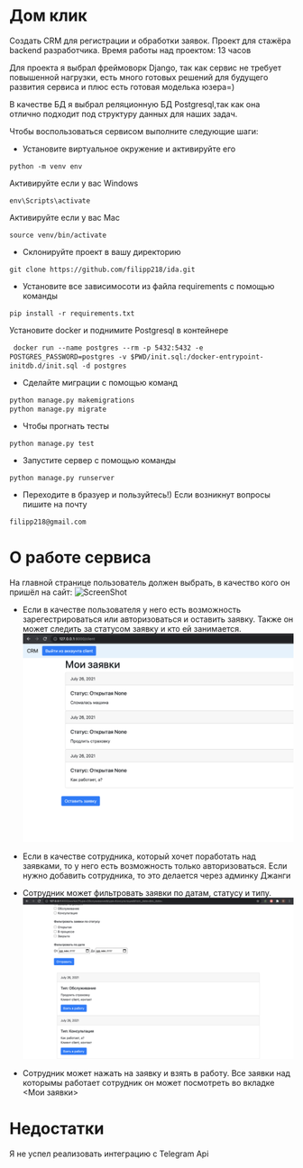 # Дом клик
Создать CRM для регистрации и обработки заявок.
Проект для стажёра backend разработчика. Время работы над проектом: 13 часов

Для проекта я выбрал фреймоворк Django, так как сервис не требует повышенной нагрузки, 
есть много готовых решений для будущего развития сервиса и плюс есть готовая моделька юзера=)

В качестве БД я выбрал реляционную БД Postgresql,так как она отлично подходит под структуру данных
для наших задач.

Чтобы воспользоваться сервисом выполните следующие шаги:
- Установите виртуальное окружение и активируйте его
```
python -m venv env
```
Активируйте если у вас Windows
```
env\Scripts\activate
```
Активируйте если у вас Mac
```
source venv/bin/activate
```

- Склонируйте проект в вашу директорию
```
git clone https://github.com/filipp218/ida.git
```
- Установите все зависимосоти из файла requirements с помощью команды 
```
pip install -r requirements.txt
```
Установите docker и поднимите Postgresql в контейнере
```
 docker run --name postgres --rm -p 5432:5432 -e POSTGRES_PASSWORD=postgres -v $PWD/init.sql:/docker-entrypoint-initdb.d/init.sql -d postgres
```
- Сделайте миграции с помощью команд 
```
python manage.py makemigrations
python manage.py migrate
```

- Чтобы прогнать тесты 
```
python manage.py test
```
- Запустите сервер с помощью команды
```
python manage.py runserver
```
- Переходите в бразуер и пользуйтесь!)
Если возникнут вопросы пишите на почту
```
filipp218@gmail.com
```

# О работе сервиса

На главной странице пользователь должен выбрать, в качество кого он пришёл на сайт:
![ScreenShot](hhttps://github.com/filipp218/home-click/blob/main/screen/main.png)

- Если в качестве пользователя у него есть возможность зарегестрироваться или авторизоваться 
и оставить заявку. Также он может следить за статусом заявку и кто ей занимается.
  ![ScreenShot](https://github.com/filipp218/home-click/blob/main/screen/client.png)
- Если в качестве сотрудника, который хочет поработать над заявками, то у него есть возможность только авторизоваться.
Если нужно добавить сотрудника, то это делается через админку Джанги
  
- Сотрудник может фильтровать заявки по датам, статусу и типу. 
![ScreenShot](https://github.com/filipp218/home-click/blob/main/screen/worker_filter.png)
- Сотрудник может нажать на заявку и взять в работу. Все заявки над которымы работает сотрудник
он может посмотреть во вкладке <Мои заявки>


# Недостатки
Я не успел реализовать интеграцию с Telegram Api

  